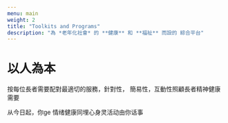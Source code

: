 ```yaml
---
menu: main
weight: 2
title: "Toolkits and Programs"
description: "為 *老年化社會* 的 **健康** 和 **福祉** 而設的 綜合平台"
---
```

# 以人為本

按每位長者需要配對最適切的服務，針對性， 簡易性，互動性照顧長者精神健康需要

从今日起，你ge 情绪健康同埋心身灵活动由你话事
